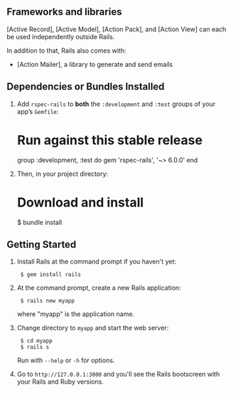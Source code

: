 <a name="readme-top"></a>
<!-- PROJECT LOGO -->
<br />

## Frameworks and libraries

[Active Record], [Active Model], [Action Pack], and [Action View] can each be used independently outside Rails.

In addition to that, Rails also comes with:

- [Action Mailer], a library to generate and send emails

## Dependencies or Bundles Installed

1. Add `rspec-rails` to **both** the `:development` and `:test` groups
   of your app’s `Gemfile`:

    # Run against this stable release
    group :development, :test do
        gem 'rspec-rails', '~> 6.0.0'
    end

2. Then, in your project directory:

    # Download and install
    $ bundle install

## Getting Started

1. Install Rails at the command prompt if you haven't yet:

        $ gem install rails

2. At the command prompt, create a new Rails application:

        $ rails new myapp

   where "myapp" is the application name.

3. Change directory to `myapp` and start the web server:

        $ cd myapp
        $ rails s

   Run with `--help` or `-h` for options.

4. Go to `http://127.0.0.1:3000` and you'll see the Rails bootscreen with your Rails and Ruby versions.